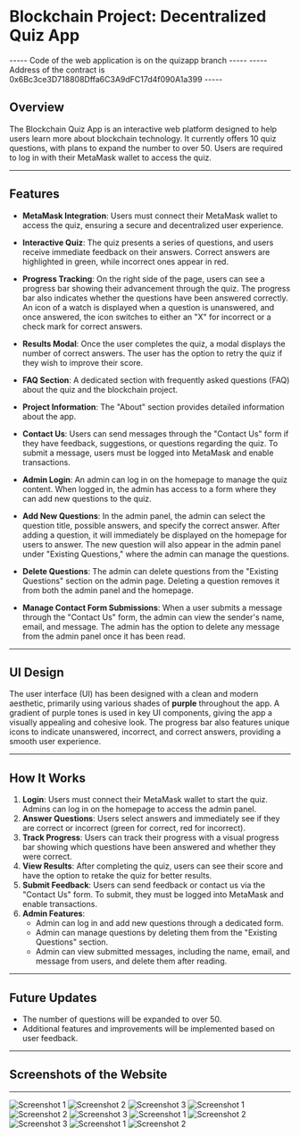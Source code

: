 # Blockchain Project: Decentralized Quiz App
----- Code of the web application is on the quizapp branch -----
----- Address of the contract is 0x6Bc3ce3D718808Dffa6C3A9dFC17d4f090A1a399 -----

## Overview

The Blockchain Quiz App is an interactive web platform designed to help users learn more about blockchain technology. It currently offers 10 quiz questions, with plans to expand the number to over 50. Users are required to log in with their MetaMask wallet to access the quiz.

---

## Features

- **MetaMask Integration**: Users must connect their MetaMask wallet to access the quiz, ensuring a secure and decentralized user experience.
  
- **Interactive Quiz**: The quiz presents a series of questions, and users receive immediate feedback on their answers. Correct answers are highlighted in green, while incorrect ones appear in red.

- **Progress Tracking**: On the right side of the page, users can see a progress bar showing their advancement through the quiz. The progress bar also indicates whether the questions have been answered correctly. An icon of a watch is displayed when a question is unanswered, and once answered, the icon switches to either an "X" for incorrect or a check mark for correct answers.

- **Results Modal**: Once the user completes the quiz, a modal displays the number of correct answers. The user has the option to retry the quiz if they wish to improve their score.

- **FAQ Section**: A dedicated section with frequently asked questions (FAQ) about the quiz and the blockchain project.

- **Project Information**: The "About" section provides detailed information about the app.

- **Contact Us**: Users can send messages through the "Contact Us" form if they have feedback, suggestions, or questions regarding the quiz. To submit a message, users must be logged into MetaMask and enable transactions.

- **Admin Login**: An admin can log in on the homepage to manage the quiz content. When logged in, the admin has access to a form where they can add new questions to the quiz.

- **Add New Questions**: In the admin panel, the admin can select the question title, possible answers, and specify the correct answer. After adding a question, it will immediately be displayed on the homepage for users to answer. The new question will also appear in the admin panel under "Existing Questions," where the admin can manage the questions.

- **Delete Questions**: The admin can delete questions from the "Existing Questions" section on the admin page. Deleting a question removes it from both the admin panel and the homepage.

- **Manage Contact Form Submissions**: When a user submits a message through the "Contact Us" form, the admin can view the sender's name, email, and message. The admin has the option to delete any message from the admin panel once it has been read.

---

## UI Design

The user interface (UI) has been designed with a clean and modern aesthetic, primarily using various shades of **purple** throughout the app. A gradient of purple tones is used in key UI components, giving the app a visually appealing and cohesive look. The progress bar also features unique icons to indicate unanswered, incorrect, and correct answers, providing a smooth user experience.

---

## How It Works

1. **Login**: Users must connect their MetaMask wallet to start the quiz. Admins can log in on the homepage to access the admin panel.
2. **Answer Questions**: Users select answers and immediately see if they are correct or incorrect (green for correct, red for incorrect).
3. **Track Progress**: Users can track their progress with a visual progress bar showing which questions have been answered and whether they were correct.
4. **View Results**: After completing the quiz, users can see their score and have the option to retake the quiz for better results.
5. **Submit Feedback**: Users can send feedback or contact us via the "Contact Us" form. To submit, they must be logged into MetaMask and enable transactions.
6. **Admin Features**:
   - Admin can log in and add new questions through a dedicated form. 
   - Admin can manage questions by deleting them from the "Existing Questions" section.
   - Admin can view submitted messages, including the name, email, and message from users, and delete them after reading.

---

## Future Updates

- The number of questions will be expanded to over 50.
- Additional features and improvements will be implemented based on user feedback.

---

## Screenshots of the Website

---

![Screenshot 1](Photo1.png)
![Screenshot 2](Photo2.png)
![Screenshot 3](Photo3a.png)
![Screenshot 1](Photo4.png)
![Screenshot 2](Photo5.png)
![Screenshot 3](Photo6.png)
![Screenshot 1](Photo7.png)
![Screenshot 2](Photo8.png)
![Screenshot 3](Photo9.png)
![Screenshot 1](Photo10.png)
![Screenshot 2](Photo11.png)






